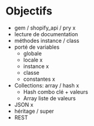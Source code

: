 # Objectifs

- gem / shopify_api / pry x
- lecture de documentation 
- méthodes instance / class
- porté de variables
  - globale
  - locale x
  - instance x
  - classe
  - constantes x
- Collections: array / hash x
  - Hash combo clé + valeurs
  - Array liste de valeurs
- JSON x
- héritage / super
- REST
